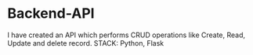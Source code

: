 # Backend-API
I have created an API which performs CRUD operations like Create, Read, Update and delete record. 
STACK: Python, Flask 
